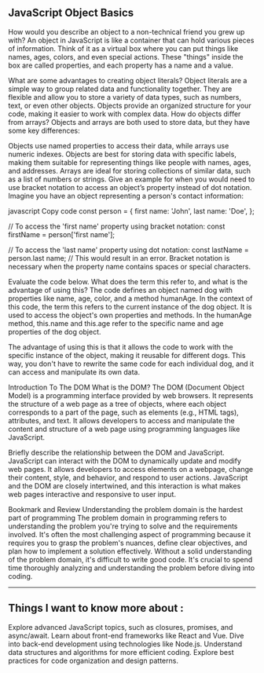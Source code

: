 ## JavaScript Object Basics
How would you describe an object to a non-technical friend you grew up with?
An object in JavaScript is like a container that can hold various pieces of information. Think of it as a virtual box where you can put things like names, ages, colors, and even special actions. These "things" inside the box are called properties, and each property has a name and a value.

What are some advantages to creating object literals?
Object literals are a simple way to group related data and functionality together.
They are flexible and allow you to store a variety of data types, such as numbers, text, or even other objects.
Objects provide an organized structure for your code, making it easier to work with complex data.
How do objects differ from arrays?
Objects and arrays are both used to store data, but they have some key differences:

Objects use named properties to access their data, while arrays use numeric indexes.
Objects are best for storing data with specific labels, making them suitable for representing things like people with names, ages, and addresses.
Arrays are ideal for storing collections of similar data, such as a list of numbers or strings.
Give an example for when you would need to use bracket notation to access an object’s property instead of dot notation.
Imagine you have an object representing a person's contact information:

javascript
Copy code
const person = {
  first name: 'John',
  last name: 'Doe',
};

// To access the 'first name' property using bracket notation:
const firstName = person['first name'];

// To access the 'last name' property using dot notation:
const lastName = person.last name; // This would result in an error.
Bracket notation is necessary when the property name contains spaces or special characters.

Evaluate the code below. What does the term this refer to, and what is the advantage of using this?
The code defines an object named dog with properties like name, age, color, and a method humanAge. In the context of this code, the term this refers to the current instance of the dog object. It is used to access the object's own properties and methods. In the humanAge method, this.name and this.age refer to the specific name and age properties of the dog object.

The advantage of using this is that it allows the code to work with the specific instance of the object, making it reusable for different dogs. This way, you don't have to rewrite the same code for each individual dog, and it can access and manipulate its own data.

Introduction To The DOM
What is the DOM?
The DOM (Document Object Model) is a programming interface provided by web browsers. It represents the structure of a web page as a tree of objects, where each object corresponds to a part of the page, such as elements (e.g., HTML tags), attributes, and text. It allows developers to access and manipulate the content and structure of a web page using programming languages like JavaScript.

Briefly describe the relationship between the DOM and JavaScript.
JavaScript can interact with the DOM to dynamically update and modify web pages. It allows developers to access elements on a webpage, change their content, style, and behavior, and respond to user actions. JavaScript and the DOM are closely intertwined, and this interaction is what makes web pages interactive and responsive to user input.

Bookmark and Review
Understanding the problem domain is the hardest part of programming
The problem domain in programming refers to understanding the problem you're trying to solve and the requirements involved. It's often the most challenging aspect of programming because it requires you to grasp the problem's nuances, define clear objectives, and plan how to implement a solution effectively. Without a solid understanding of the problem domain, it's difficult to write good code. It's crucial to spend time thoroughly analyzing and understanding the problem before diving into coding.

-------------------------------------------

## Things I want to know more about :
Explore advanced JavaScript topics, such as closures, promises, and async/await.
Learn about front-end frameworks like React and Vue.
Dive into back-end development using technologies like Node.js.
Understand data structures and algorithms for more efficient coding.
Explore best practices for code organization and design patterns.